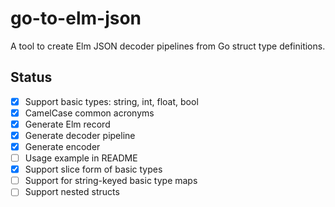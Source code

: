 # go-to-elm-json

A tool to create Elm JSON decoder pipelines from Go struct type definitions.

## Status

- [x] Support basic types: string, int, float, bool
- [x] CamelCase common acronyms
- [x] Generate Elm record
- [x] Generate decoder pipeline
- [x] Generate encoder
- [ ] Usage example in README
- [x] Support slice form of basic types
- [ ] Support for string-keyed basic type maps
- [ ] Support nested structs
